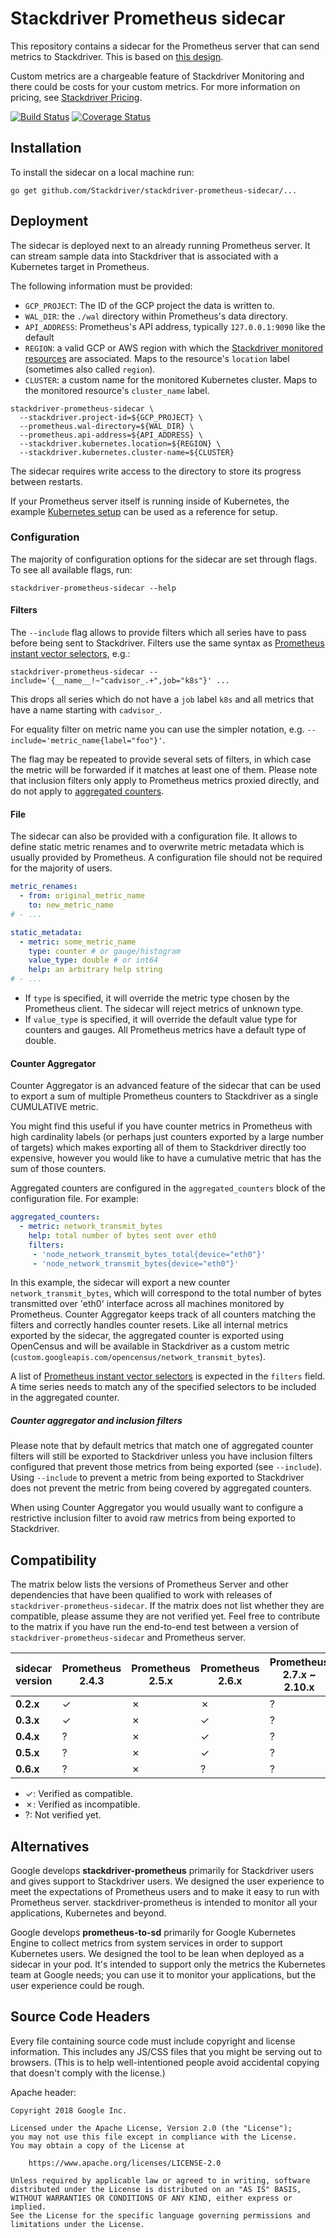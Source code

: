 # Stackdriver Prometheus sidecar

This repository contains a sidecar for the Prometheus server that can send
metrics to Stackdriver. This is based on [this design](docs/design.md).

Custom metrics are a chargeable feature of Stackdriver Monitoring and there could be costs for your custom metrics. For more information on pricing, see [Stackdriver Pricing](https://cloud.google.com/stackdriver/pricing).

[![Build Status](https://travis-ci.com/Stackdriver/stackdriver-prometheus-sidecar.svg?branch=master)](https://travis-ci.com/Stackdriver/stackdriver-prometheus-sidecar)
[![Coverage Status](https://coveralls.io/repos/github/Stackdriver/stackdriver-prometheus-sidecar/badge.svg?branch=master)](https://coveralls.io/github/Stackdriver/stackdriver-prometheus-sidecar?branch=master)

## Installation

To install the sidecar on a local machine run:

```
go get github.com/Stackdriver/stackdriver-prometheus-sidecar/...
```

## Deployment

The sidecar is deployed next to an already running Prometheus server. It can stream
sample data into Stackdriver that is associated with a Kubernetes target in Prometheus.

The following information must be provided:

* `GCP_PROJECT`: The ID of the GCP project the data is written to.
* `WAL_DIR`: the `./wal` directory within Prometheus's data directory.
* `API_ADDRESS`: Prometheus's API address, typically `127.0.0.1:9090` like the default
* `REGION`: a valid GCP or AWS region with which the [Stackdriver monitored resources](https://cloud.google.com/monitoring/api/resources) are associated. Maps to the resource's `location` label (sometimes also called `region`).
* `CLUSTER`: a custom name for the monitored Kubernetes cluster. Maps to the monitored resource's `cluster_name` label.

```
stackdriver-prometheus-sidecar \
  --stackdriver.project-id=${GCP_PROJECT} \
  --prometheus.wal-directory=${WAL_DIR} \
  --prometheus.api-address=${API_ADDRESS} \
  --stackdriver.kubernetes.location=${REGION} \
  --stackdriver.kubernetes.cluster-name=${CLUSTER}
```

The sidecar requires write access to the directory to store its progress between restarts.

If your Prometheus server itself is running inside of Kubernetes, the example [Kubernetes setup](./kube/README.md)
can be used as a reference for setup.

### Configuration

The majority of configuration options for the sidecar are set through flags. To see all available flags, run:

```
stackdriver-prometheus-sidecar --help
```

#### Filters

The `--include` flag allows to provide filters which all series have to pass before being sent to Stackdriver. Filters use the same syntax as [Prometheus instant vector selectors](https://prometheus.io/docs/prometheus/latest/querying/basics/#instant-vector-selectors), e.g.:

```
stackdriver-prometheus-sidecar --include='{__name__!~"cadvisor_.+",job="k8s"}' ...
```

This drops all series which do not have a `job` label `k8s` and all metrics that have a name starting with `cadvisor_`.

For equality filter on metric name you can use the simpler notation, e.g. `--include='metric_name{label="foo"}'`.

The flag may be repeated to provide several sets of filters, in which case the metric will be forwarded if it matches at least one of them. Please note that inclusion filters only apply to Prometheus metrics proxied directly, and do not apply to [aggregated counters](#counter-aggregator).

#### File

The sidecar can also be provided with a configuration file. It allows to define static metric renames and to overwrite metric metadata which is usually provided by Prometheus. A configuration file should not be required for the majority of users.

```yaml
metric_renames:
  - from: original_metric_name
    to: new_metric_name
# - ...

static_metadata:
  - metric: some_metric_name
    type: counter # or gauge/histogram
    value_type: double # or int64
    help: an arbitrary help string
# - ...
```

  * If `type` is specified, it will override the metric type chosen by the Prometheus client. The sidecar will reject metrics of unknown type.
  * If `value_type` is specified, it will override the default value type for counters and gauges. All Prometheus metrics have a default type of double.

#### Counter Aggregator

Counter Aggregator is an advanced feature of the sidecar that can be used to export a sum of multiple Prometheus counters to Stackdriver as a single CUMULATIVE metric.

You might find this useful if you have counter metrics in Prometheus with high cardinality labels (or perhaps just counters exported by a large number of targets) which makes exporting all of them to Stackdriver directly too expensive, however you would like to have a cumulative metric that has the sum of those counters.

Aggregated counters are configured in the `aggregated_counters` block of the configuration file. For example:

```yaml
aggregated_counters:
  - metric: network_transmit_bytes
    help: total number of bytes sent over eth0
    filters:
     - 'node_network_transmit_bytes_total{device="eth0"}'
     - 'node_network_transmit_bytes{device="eth0"}'
```

In this example, the sidecar will export a new counter `network_transmit_bytes`, which will correspond to the total number of bytes transmitted over 'eth0' interface across all machines monitored by Prometheus. Counter Aggregator keeps track of all counters matching the filters and correctly handles counter resets. Like all internal metrics exported by the sidecar, the aggregated counter is exported using OpenCensus and will be available in Stackdriver as a custom metric (`custom.googleapis.com/opencensus/network_transmit_bytes`).

A list of [Prometheus instant vector selectors](https://prometheus.io/docs/prometheus/latest/querying/basics/#instant-vector-selectors) is expected in the `filters` field. A time series needs to match any of the specified selectors to be included in the aggregated counter.

##### Counter aggregator and inclusion filters

Please note that by default metrics that match one of aggregated counter filters will still be exported to Stackdriver unless you have inclusion filters configured that prevent those metrics from being exported (see `--include`). Using `--include` to prevent a metric from being exported to Stackdriver does not prevent the metric from being covered by aggregated counters.

When using Counter Aggregator you would usually want to configure a restrictive inclusion filter to avoid raw metrics from being exported to Stackdriver.

## Compatibility

The matrix below lists the versions of Prometheus Server and other dependencies that have been qualified to work with releases of `stackdriver-prometheus-sidecar`. If the matrix does not list whether they are compatible, please assume they are not verified yet. Feel free to contribute to the matrix if you have run the end-to-end test between a version of `stackdriver-prometheus-sidecar` and Prometheus server. 

| sidecar version | **Prometheus 2.4.3** | **Prometheus 2.5.x** | **Prometheus 2.6.x** | **Prometheus 2.7.x ~ 2.10.x** | **Prometheus 2.11.x** | **Prometheus 2.12+** |
|-----------------|----------------------|----------------------|----------------------|---------------------|---------------------|---------------------|
| **0.2.x**       |          ✓           |          ✗           |          ✗           |          ?          |          ?          |          ?          |
| **0.3.x**       |          ✓           |          ✗           |          ✓           |          ?          |          ?          |          ?          |
| **0.4.x**       |          ?           |          ✗           |          ✓           |          ?          |          ?          |          ?          |
| **0.5.x**       |          ?           |          ✗           |          ✓           |          ?          |          ✓          |          ?          |
| **0.6.x**       |          ?           |          ✗           |          ?           |          ?          |          ✓          |          ?          |

- ✓: Verified as compatible.
- ✗: Verified as incompatible.
- ?: Not verified yet.

## Alternatives

Google develops **stackdriver-prometheus** primarily for Stackdriver users and gives support to Stackdriver users. We designed the user experience to meet the expectations of Prometheus users and to make it easy to run with Prometheus server. stackdriver-prometheus is intended to monitor all your applications, Kubernetes and beyond.

Google develops **prometheus-to-sd** primarily for Google Kubernetes Engine to collect metrics from system services in order to support Kubernetes users. We designed the tool to be lean when deployed as a sidecar in your pod. It's intended to support only the metrics the Kubernetes team at Google needs; you can use it to monitor your applications, but the user experience could be rough.

## Source Code Headers

Every file containing source code must include copyright and license
information. This includes any JS/CSS files that you might be serving out to
browsers. (This is to help well-intentioned people avoid accidental copying that
doesn't comply with the license.)

Apache header:

    Copyright 2018 Google Inc.

    Licensed under the Apache License, Version 2.0 (the "License");
    you may not use this file except in compliance with the License.
    You may obtain a copy of the License at

        https://www.apache.org/licenses/LICENSE-2.0

    Unless required by applicable law or agreed to in writing, software
    distributed under the License is distributed on an "AS IS" BASIS,
    WITHOUT WARRANTIES OR CONDITIONS OF ANY KIND, either express or implied.
    See the License for the specific language governing permissions and
    limitations under the License.

